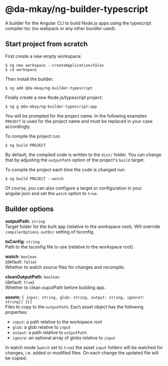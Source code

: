 # @da-mkay/ng-builder-typescript

A builder for the Angular CLI to build Node.js apps using the typescript compiler tsc (no webpack or any other bundler used).

## Start project from scratch

First create a new empty workspace:

```
$ ng new workspace --createApplication=false
$ cd workspace
```

Then install the builder:

```
$ ng add @da-mkay/ng-builder-typescript
```

Finally create a new Node.js/typescript project:

```
$ ng g @da-mkay/ng-builder-typescript:app
```

You will be prompted for the project name. In the following examples `PROJECT` is used for the project name and must be replaced in your case accordingly.

To compile the project run:

```
$ ng build PROJECT
```

By default, the compiled code is written to the `dist/` folder. You can change that by adjusting the `outputPath` option of the project's `build` target.

To compile the project each time the code is changed run:

```
$ ng build PROJECT --watch
```

Of course, you can also configure a target or configuration in your angular.json and set the `watch` option to `true`.

## Builder options

**outputPath**: `string`\
Target folder for the built app (relative to the workspace root). Will override `compilerOptions.outDir` setting of tsconfig.

**tsConfig**: `string`\
Path to the tsconfig file to use (relative to the workspace root).

**watch**: `boolean`\
(default: `false`)\
Whether to watch source files for changes and recompile.

**cleanOutputPath**: `boolean`\
(default: `true`)\
Whether to clean ouputPath before building app.

**assets**: `{ input: string, glob: string, output: string, ignore?: string[] }[]`\
Files to copy to the `outputPath`. Each asset object has the following properties:
- `input`: a path relative to the workspace root
- `glob`: a glob relative to `input`
- `output`: a path relative to `outputPath`
- `ignore`: an optional array of globs relative to `input`

In watch mode (`watch` set to `true`) the asset `input` folders will be watched for changes, i.e. added or modified files. On each change the updated file will be copied.
